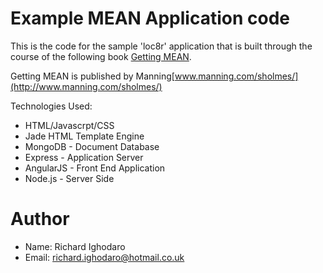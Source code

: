 Example MEAN Application code
=============================

This is the code for the sample 'loc8r' application that is built through the course of the following book [Getting MEAN](http://www.manning.com/sholmes/).

Getting MEAN is published by Manning[www.manning.com/sholmes/](http://www.manning.com/sholmes/)

Technologies Used:

* HTML/Javascrpt/CSS
* Jade HTML Template Engine
* MongoDB - Document Database
* Express - Application Server
* AngularJS - Front End Application
* Node.js - Server Side

Author
=======
* Name: Richard Ighodaro
* Email: richard.ighodaro@hotmail.co.uk
